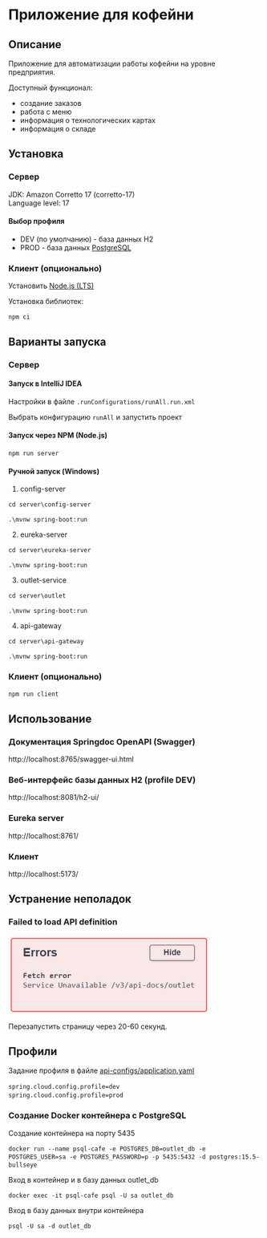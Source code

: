 # Приложение для кофейни

## Описание

Приложение для автоматизации работы кофейни на уровне предприятия. 

Доступный функционал:

* создание заказов
* работа с меню
* информация о технологических картах
* информация о складе

## Установка

### Сервер

JDK: Amazon Corretto 17 (corretto-17)<br>
Language level: 17<br>

#### Выбор профиля

* DEV (по умолчанию) - база данных H2
* PROD - база данных [PostgreSQL](README.md#профили)

### Клиент (опционально)

Установить [Node.js (LTS)](https://nodejs.org/en) 

Установка библиотек: 
```shell
npm ci
```

## Варианты запуска

### Сервер

#### Запуск в IntelliJ IDEA

Настройки в файле `.runConfigurations/runAll.run.xml`

Выбрать конфигурацию `runAll` и запустить проект

#### Запуск через NPM (Node.js)

```shell
npm run server
```

#### Ручной запуск (Windows)

1. config-server

```shell
cd server\config-server 
```
```shell
.\mvnw spring-boot:run
```

2. eureka-server

```shell
cd server\eureka-server 
```
```shell
.\mvnw spring-boot:run
```

3. outlet-service

```shell
cd server\outlet 
```
```shell
.\mvnw spring-boot:run
```

4. api-gateway

```shell
cd server\api-gateway 
```
```shell
.\mvnw spring-boot:run
```

### Клиент (опционально)

```shell
npm run client
```

## Использование

### Документация Springdoc OpenAPI (Swagger)

http://localhost:8765/swagger-ui.html

### Веб-интерфейс базы данных H2 (profile DEV)

http://localhost:8081/h2-ui/

### Eureka server

http://localhost:8761/

### Клиент

http://localhost:5173/

## Устранение неполадок

### Failed to load API definition

<img src="swagger-error.png" alt="Failed to load API definition" width="400"/>

Перезапустить страницу через 20-60 секунд.

## Профили

Задание профиля в файле
[api-configs/application.yaml](server/config-server/src/main/resources/api-configs/application.yaml)

`spring.cloud.config.profile=dev`<br>
`spring.cloud.config.profile=prod`

### Создание Docker контейнера с PostgreSQL

Создание контейнера на порту 5435

```shell
docker run --name psql-cafe -e POSTGRES_DB=outlet_db -e POSTGRES_USER=sa -e POSTGRES_PASSWORD=p -p 5435:5432 -d postgres:15.5-bullseye
```

Вход в контейнер и в базу данных outlet_db

```shell
docker exec -it psql-cafe psql -U sa outlet_db
```

Вход в базу данных внутри контейнера

```shell
psql -U sa -d outlet_db
```
